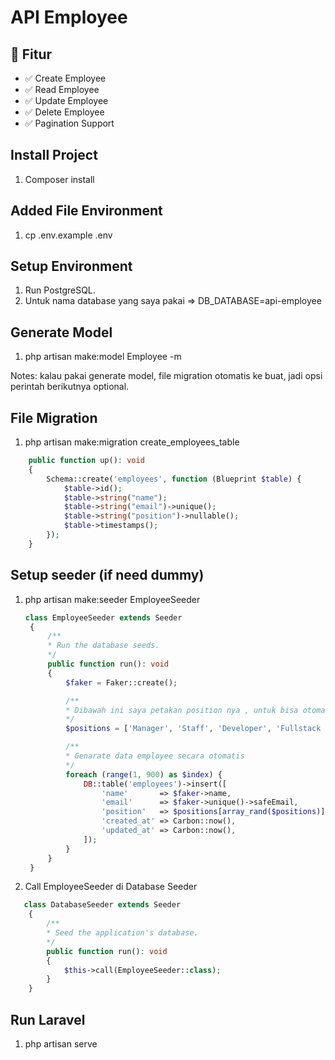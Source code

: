 <!-- <p align="center"><a href="https://laravel.com" target="_blank"><img src="https://raw.githubusercontent.com/laravel/art/master/logo-lockup/5%20SVG/2%20CMYK/1%20Full%20Color/laravel-logolockup-cmyk-red.svg" width="400" alt="Laravel Logo"></a></p>

<p align="center">
<a href="https://github.com/laravel/framework/actions"><img src="https://github.com/laravel/framework/workflows/tests/badge.svg" alt="Build Status"></a>
<a href="https://packagist.org/packages/laravel/framework"><img src="https://img.shields.io/packagist/dt/laravel/framework" alt="Total Downloads"></a>
<a href="https://packagist.org/packages/laravel/framework"><img src="https://img.shields.io/packagist/v/laravel/framework" alt="Latest Stable Version"></a>
<a href="https://packagist.org/packages/laravel/framework"><img src="https://img.shields.io/packagist/l/laravel/framework" alt="License"></a>
</p>

## About Laravel

Laravel is a web application framework with expressive, elegant syntax. We believe development must be an enjoyable and creative experience to be truly fulfilling. Laravel takes the pain out of development by easing common tasks used in many web projects, such as:

- [Simple, fast routing engine](https://laravel.com/docs/routing).
- [Powerful dependency injection container](https://laravel.com/docs/container).
- Multiple back-ends for [session](https://laravel.com/docs/session) and [cache](https://laravel.com/docs/cache) storage.
- Expressive, intuitive [database ORM](https://laravel.com/docs/eloquent).
- Database agnostic [schema migrations](https://laravel.com/docs/migrations).
- [Robust background job processing](https://laravel.com/docs/queues).
- [Real-time event broadcasting](https://laravel.com/docs/broadcasting).

Laravel is accessible, powerful, and provides tools required for large, robust applications.

## Learning Laravel

Laravel has the most extensive and thorough [documentation](https://laravel.com/docs) and video tutorial library of all modern web application frameworks, making it a breeze to get started with the framework.

You may also try the [Laravel Bootcamp](https://bootcamp.laravel.com), where you will be guided through building a modern Laravel application from scratch.

If you don't feel like reading, [Laracasts](https://laracasts.com) can help. Laracasts contains thousands of video tutorials on a range of topics including Laravel, modern PHP, unit testing, and JavaScript. Boost your skills by digging into our comprehensive video library.

## Laravel Sponsors

We would like to extend our thanks to the following sponsors for funding Laravel development. If you are interested in becoming a sponsor, please visit the [Laravel Partners program](https://partners.laravel.com).

### Premium Partners

- **[Vehikl](https://vehikl.com/)**
- **[Tighten Co.](https://tighten.co)**
- **[WebReinvent](https://webreinvent.com/)**
- **[Kirschbaum Development Group](https://kirschbaumdevelopment.com)**
- **[64 Robots](https://64robots.com)**
- **[Curotec](https://www.curotec.com/services/technologies/laravel/)**
- **[Cyber-Duck](https://cyber-duck.co.uk)**
- **[DevSquad](https://devsquad.com/hire-laravel-developers)**
- **[Jump24](https://jump24.co.uk)**
- **[Redberry](https://redberry.international/laravel/)**
- **[Active Logic](https://activelogic.com)**
- **[byte5](https://byte5.de)**
- **[OP.GG](https://op.gg)**

## Contributing

Thank you for considering contributing to the Laravel framework! The contribution guide can be found in the [Laravel documentation](https://laravel.com/docs/contributions).

## Code of Conduct

In order to ensure that the Laravel community is welcoming to all, please review and abide by the [Code of Conduct](https://laravel.com/docs/contributions#code-of-conduct).

## Security Vulnerabilities

If you discover a security vulnerability within Laravel, please send an e-mail to Taylor Otwell via [taylor@laravel.com](mailto:taylor@laravel.com). All security vulnerabilities will be promptly addressed.

## License

The Laravel framework is open-sourced software licensed under the [MIT license](https://opensource.org/licenses/MIT). -->

# API Employee

## 🚀 Fitur

- ✅ Create Employee  
- ✅ Read Employee  
- ✅ Update Employee  
- ✅ Delete Employee  
- ✅ Pagination Support  

## Install Project
1. Composer install

## Added File Environment
1.  cp .env.example .env

## Setup Environment
1. Run PostgreSQL.
2. Untuk nama database yang saya pakai => DB_DATABASE=api-employee

## Generate Model
1. php artisan make:model Employee -m

Notes: kalau pakai generate model, file migration otomatis ke buat, jadi opsi perintah berikutnya optional.

## File Migration
1. php artisan make:migration create_employees_table

```php
    public function up(): void
    {
        Schema::create('employees', function (Blueprint $table) {
            $table->id();
            $table->string("name");
            $table->string("email")->unique();
            $table->string("position")->nullable();
            $table->timestamps();
        });
    }
```

## Setup seeder (if need dummy)
1. php artisan make:seeder EmployeeSeeder
   
   ```php
   class EmployeeSeeder extends Seeder
    {
        /**
        * Run the database seeds.
        */
        public function run(): void
        {
            $faker = Faker::create();

            /**
            * Dibawah ini saya petakan position nya , untuk bisa otomatis diloop.
            */
            $positions = ['Manager', 'Staff', 'Developer', 'Fullstack Developer', 'Designer'];

            /**
            * Genarate data employee secara otomatis
            */
            foreach (range(1, 900) as $index) {
                DB::table('employees')->insert([
                    'name'       => $faker->name,
                    'email'      => $faker->unique()->safeEmail,
                    'position'   => $positions[array_rand($positions)],
                    'created_at' => Carbon::now(),
                    'updated_at' => Carbon::now(),
                ]);
            }
        }
    }
    ```
2. Call EmployeeSeeder di Database Seeder

```php
   class DatabaseSeeder extends Seeder
    {
        /**
        * Seed the application's database.
        */
        public function run(): void
        {
            $this->call(EmployeeSeeder::class);
        }
    }
```
## Run Laravel
1. php artisan serve


